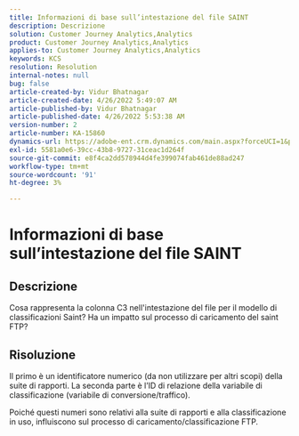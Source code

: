 ```yaml
---
title: Informazioni di base sull’intestazione del file SAINT
description: Descrizione
solution: Customer Journey Analytics,Analytics
product: Customer Journey Analytics,Analytics
applies-to: Customer Journey Analytics,Analytics
keywords: KCS
resolution: Resolution
internal-notes: null
bug: false
article-created-by: Vidur Bhatnagar
article-created-date: 4/26/2022 5:49:07 AM
article-published-by: Vidur Bhatnagar
article-published-date: 4/26/2022 5:53:38 AM
version-number: 2
article-number: KA-15860
dynamics-url: https://adobe-ent.crm.dynamics.com/main.aspx?forceUCI=1&pagetype=entityrecord&etn=knowledgearticle&id=95065292-24c5-ec11-a7b6-0022480a1004
exl-id: 5581a0e6-39cc-43b8-9727-31ceac1d264f
source-git-commit: e8f4ca2dd578944d4fe399074fab461de88ad247
workflow-type: tm+mt
source-wordcount: '91'
ht-degree: 3%

---
```


# Informazioni di base sull’intestazione del file SAINT

## Descrizione


Cosa rappresenta la colonna C3 nell&#39;intestazione del file per il modello di classificazioni Saint? Ha un impatto sul processo di caricamento del saint FTP?


## Risoluzione


Il primo è un identificatore numerico (da non utilizzare per altri scopi) della suite di rapporti. La seconda parte è l’ID di relazione della variabile di classificazione (variabile di conversione/traffico).

Poiché questi numeri sono relativi alla suite di rapporti e alla classificazione in uso, influiscono sul processo di caricamento/classificazione FTP.
